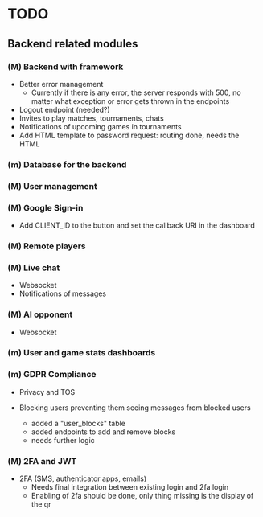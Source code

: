 # TODO

## Backend related modules

### (M) Backend with framework

- Better error management
  - Currently if there is any error, the server responds with 500,
    no matter what exception or error gets thrown in the endpoints
- Logout endpoint (needed?)
- Invites to play matches, tournaments, chats
- Notifications of upcoming games in tournaments
- Add HTML template to password request: routing done, needs the HTML

### (m) Database for the backend

### (M) User management

### (M) Google Sign-in

- Add CLIENT_ID to the button and set the callback URI in the dashboard

### (M) Remote players

### (M) Live chat

- Websocket
- Notifications of messages

### (M) AI opponent

- Websocket

### (m) User and game stats dashboards

### (m) GDPR Compliance

- Privacy and TOS

- Blocking users preventing them seeing messages from blocked users
  - added a "user_blocks" table
  - added endpoints to add and remove blocks
  - needs further logic

### (M) 2FA and JWT

- 2FA (SMS, authenticator apps, emails)
  - Needs final integration between existing login and 2fa login
  - Enabling of 2fa should be done, only thing missing is the display of the qr
